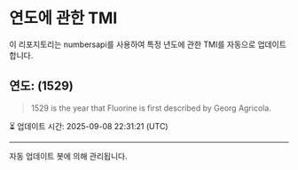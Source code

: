 
# 연도에 관한 TMI

이 리포지토리는 numbersapi를 사용하여 특정 년도에 관한 TMI를 자동으로 업데이트합니다.

## 연도: (1529)
> 1529 is the year that Fluorine is first described by Georg Agricola.

⏳ 업데이트 시간: 2025-09-08 22:31:21 (UTC)

---
자동 업데이트 봇에 의해 관리됩니다.
